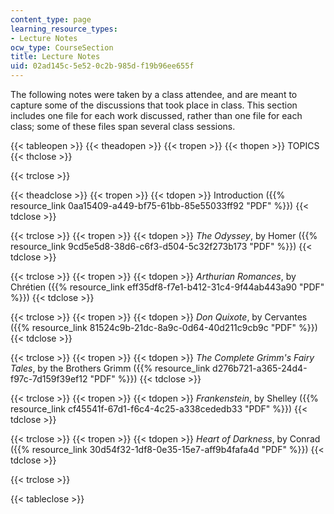 ```yaml
---
content_type: page
learning_resource_types:
- Lecture Notes
ocw_type: CourseSection
title: Lecture Notes
uid: 02ad145c-5e52-0c2b-985d-f19b96ee655f
---
```


The following notes were taken by a class attendee, and are meant to capture some of the discussions that took place in class. This section includes one file for each work discussed, rather than one file for each class; some of these files span several class sessions.

{{< tableopen >}}
{{< theadopen >}}
{{< tropen >}}
{{< thopen >}}
TOPICS
{{< thclose >}}

{{< trclose >}}

{{< theadclose >}}
{{< tropen >}}
{{< tdopen >}}
Introduction ({{% resource_link 0aa15409-a449-bf75-61bb-85e55033ff92 "PDF" %}})
{{< tdclose >}}

{{< trclose >}}
{{< tropen >}}
{{< tdopen >}}
_The Odyssey_, by Homer ({{% resource_link 9cd5e5d8-38d6-c6f3-d504-5c32f273b173 "PDF" %}})
{{< tdclose >}}

{{< trclose >}}
{{< tropen >}}
{{< tdopen >}}
_Arthurian Romances_, by Chrétien ({{% resource_link eff35df8-f7e1-b412-31c4-9f44ab443a90 "PDF" %}})
{{< tdclose >}}

{{< trclose >}}
{{< tropen >}}
{{< tdopen >}}
_Don Quixote_, by Cervantes ({{% resource_link 81524c9b-21dc-8a9c-0d64-40d211c9cb9c "PDF" %}})
{{< tdclose >}}

{{< trclose >}}
{{< tropen >}}
{{< tdopen >}}
_The Complete Grimm's Fairy Tales_, by the Brothers Grimm ({{% resource_link d276b721-a365-24d4-f97c-7d159f39ef12 "PDF" %}})
{{< tdclose >}}

{{< trclose >}}
{{< tropen >}}
{{< tdopen >}}
_Frankenstein_, by Shelley ({{% resource_link cf45541f-67d1-f6c4-4c25-a338cededb33 "PDF" %}})
{{< tdclose >}}

{{< trclose >}}
{{< tropen >}}
{{< tdopen >}}
_Heart of Darkness_, by Conrad ({{% resource_link 30d54f32-1df8-0e35-15e7-aff9b4fafa4d "PDF" %}})
{{< tdclose >}}

{{< trclose >}}

{{< tableclose >}}
